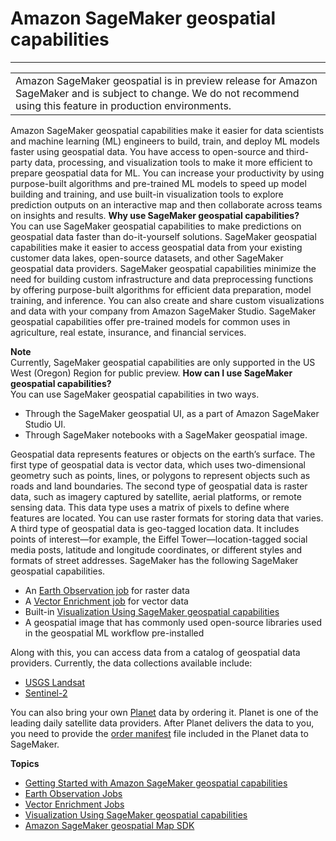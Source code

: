 # Amazon SageMaker geospatial capabilities<a name="geospatial"></a>


****  

|  | 
| --- |
| Amazon SageMaker geospatial is in preview release for Amazon SageMaker and is subject to change\. We do not recommend using this feature in production environments\. | 

 Amazon SageMaker geospatial capabilities make it easier for data scientists and machine learning \(ML\) engineers to build, train, and deploy ML models faster using geospatial data\. You have access to open\-source and third\-party data, processing, and visualization tools to make it more efficient to prepare geospatial data for ML\. You can increase your productivity by using purpose\-built algorithms and pre\-trained ML models to speed up model building and training, and use built\-in visualization tools to explore prediction outputs on an interactive map and then collaborate across teams on insights and results\. 
<a name="why-use-geo"></a>
**Why use SageMaker geospatial capabilities?**  
You can use SageMaker geospatial capabilities to make predictions on geospatial data faster than do\-it\-yourself solutions\. SageMaker geospatial capabilities make it easier to access geospatial data from your existing customer data lakes, open\-source datasets, and other SageMaker geospatial data providers\. SageMaker geospatial capabilities minimize the need for building custom infrastructure and data preprocessing functions by offering purpose\-built algorithms for efficient data preparation, model training, and inference\. You can also create and share custom visualizations and data with your company from Amazon SageMaker Studio\. SageMaker geospatial capabilities offer pre\-trained models for common uses in agriculture, real estate, insurance, and financial services\.

**Note**  
Currently, SageMaker geospatial capabilities are only supported in the US West \(Oregon\) Region for public preview\.
<a name="how-use-geo"></a>
**How can I use SageMaker geospatial capabilities?**  
You can use SageMaker geospatial capabilities in two ways\.
+ Through the SageMaker geospatial UI, as a part of Amazon SageMaker Studio UI\.
+ Through SageMaker notebooks with a SageMaker geospatial image\.

Geospatial data represents features or objects on the earth’s surface\. The first type of geospatial data is vector data, which uses two\-dimensional geometry such as points, lines, or polygons to represent objects such as roads and land boundaries\. The second type of geospatial data is raster data, such as imagery captured by satellite, aerial platforms, or remote sensing data\. This data type uses a matrix of pixels to define where features are located\. You can use raster formats for storing data that varies\. A third type of geospatial data is geo\-tagged location data\. It includes points of interest—for example, the Eiffel Tower—location\-tagged social media posts, latitude and longitude coordinates, or different styles and formats of street addresses\. SageMaker has the following SageMaker geospatial capabilities\.
+ An [Earth Observation job](https://docs.aws.amazon.com/sagemaker/latest/dg/geospatial-eoj.html) for raster data
+ A [Vector Enrichment job](https://docs.aws.amazon.com/sagemaker/latest/dg/geospatial-vej.html) for vector data
+ Built\-in [Visualization Using SageMaker geospatial capabilities](https://docs.aws.amazon.com/sagemaker/latest/dg/geospatial-visualize.html)
+ A geospatial image that has commonly used open\-source libraries used in the geospatial ML workflow pre\-installed

Along with this, you can access data from a catalog of geospatial data providers\. Currently, the data collections available include: 
+ [ USGS Landsat](https://www.usgs.gov/centers/eros/data-citation?qt-science_support_page_related_con=0#qt-science_support_page_related_con)
+ [Sentinel\-2](https://sentinel.esa.int/web/sentinel/missions/sentinel-2)

You can also bring your own [Planet](https://www.planet.com/) data by ordering it\. Planet is one of the leading daily satellite data providers\. After Planet delivers the data to you, you need to provide the [order manifest](https://developers.planet.com/apis/orders/delivery/) file included in the Planet data to SageMaker\.

**Topics**
+ [Getting Started with Amazon SageMaker geospatial capabilities](geospatial-getting-started.md)
+ [Earth Observation Jobs](geospatial-eoj.md)
+ [Vector Enrichment Jobs](geospatial-vej.md)
+ [Visualization Using SageMaker geospatial capabilities](geospatial-visualize.md)
+ [Amazon SageMaker geospatial Map SDK](geospatial-notebook-sdk.md)